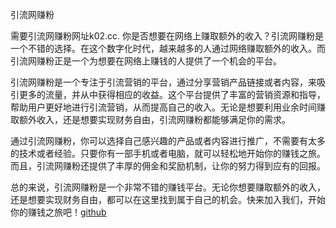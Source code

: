 引流网赚粉

需要引流网赚粉网址k02.cc. 你是否想要在网络上赚取额外的收入？引流网赚粉是一个不错的选择。在这个数字化时代，越来越多的人通过网络赚取额外的收入。而引流网赚粉正是一个为想要在网络上赚钱的人提供了一个机会的平台。

引流网赚粉是一个专注于引流营销的平台，通过分享营销产品链接或者内容，来吸引更多的流量，并从中获得相应的收益。这个平台提供了丰富的营销资源和指导，帮助用户更好地进行引流营销，从而提高自己的收入。无论是想要利用业余时间赚取额外收入，还是想要实现财务自由，引流网赚粉都能够满足你的需求。

通过引流网赚粉，你可以选择自己感兴趣的产品或者内容进行推广，不需要有太多的技术或者经验。只要你有一部手机或者电脑，就可以轻松地开始你的赚钱之旅。而且，引流网赚粉还提供了丰厚的佣金和奖励机制，让你的努力得到应有的回报。

总的来说，引流网赚粉是一个非常不错的赚钱平台。无论你想要赚取额外的收入，还是想要实现财务自由，都可以在这里找到属于自己的机会。快来加入我们，开始你的赚钱之旅吧！[github](https://github.com)
